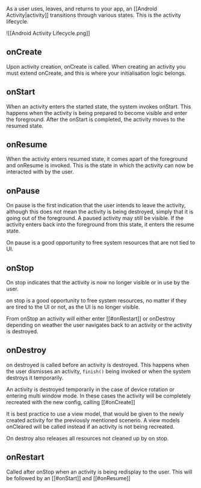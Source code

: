 As a user uses, leaves, and returns to your app, an [[Android Activity|activity]] transitions through various states. This is the activity lifecycle. 

![[Android Activity Lifecycle.png]]
## onCreate 
Upon activity creation, onCreate is called. When creating an activity you must extend onCreate, and this is where your initialisation logic belongs.
## onStart
When an activity enters the started state, the system invokes onStart. This happens when the activity is being prepared to become visible and enter the foreground. After the onStart is completed, the activity moves to the resumed state. 
## onResume
When the activity enters resumed state, it comes apart of the foreground and onResume is invoked. This is the state in which the activity can now be interacted with by the user. 
## onPause
On pause is the first indication that the user intends to leave the activity, although this does not mean the activity is being destroyed, simply that it is going out of the foreground. A paused activity may still be visible. If the activity enters back into the foreground from this state, it enters the resume state.

On pause is a good opportunity to free system resources that are not tied to UI. 
## onStop
On stop indicates that the activity is now no longer visible or in use by the user. 

on stop is a good opportunity to free system resources, no matter if they are tired to the UI or not, as the UI is no longer visible. 

From onStop an activity will either enter [[#onRestart]] or onDestroy depending on weather the user navigates back to an activity or the activity is destroyed.
## onDestroy
on destroyed is called before an activity is destroyed. This happens when the user dismisses an activity, `finish()` being invoked or when the system destroys it temporarily.

An activity is destroyed temporarily in the case of device rotation or entering multi window mode. In these cases the activity will be completely recreated with the new config, calling [[#onCreate]]

It is best practice to use a view model, that would be given to the newly created activity for the previously mentioned scenerio. A view models onCleared will be called instead if an activity is not being recreated. 

On destroy also releases all resources not cleaned up by on stop. 
## onRestart 
Called after onStop when an activity is being redisplay to the user. This will be followed by an [[#onStart]] and [[#onResume]]